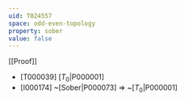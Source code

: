```yaml
---
uid: T024557
space: odd-even-topology
property: sober
value: false
---
```

[[Proof]]

* [T000039] [$T_0$|P000001]
* [I000174] ~[Sober|P000073] => ~[$T_0$|P000001]

